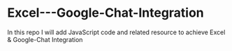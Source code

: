 # Excel---Google-Chat-Integration
In this repo I will add JavaScript code and related resource to achieve Excel  &amp;  Google-Chat  Integration
